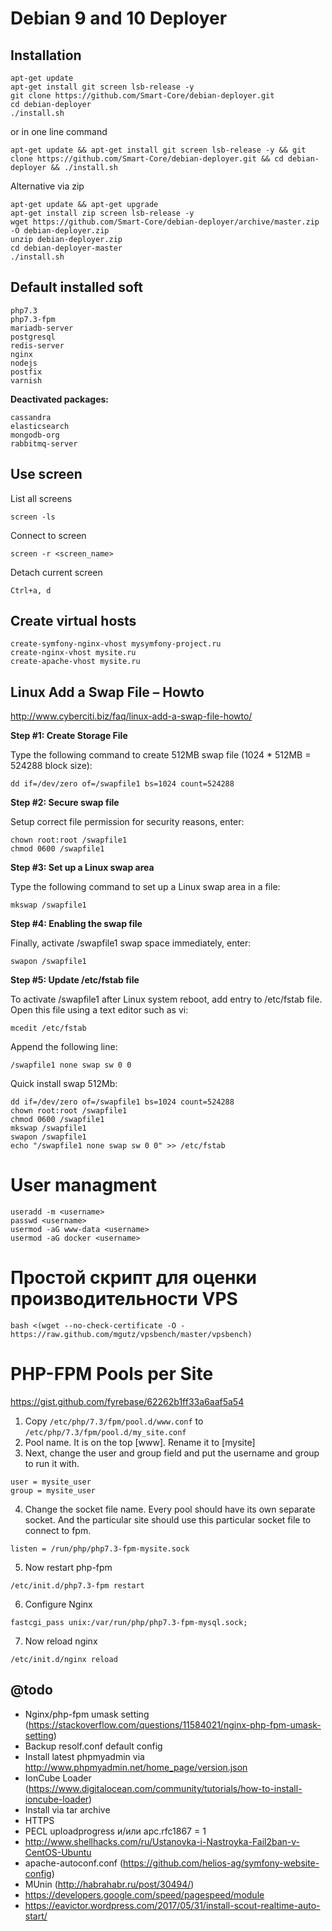 Debian 9 and 10 Deployer
========================

Installation
------------

```
apt-get update
apt-get install git screen lsb-release -y
git clone https://github.com/Smart-Core/debian-deployer.git
cd debian-deployer
./install.sh
```

or in one line command

```
apt-get update && apt-get install git screen lsb-release -y && git clone https://github.com/Smart-Core/debian-deployer.git && cd debian-deployer && ./install.sh
```

Alternative via zip

```
apt-get update && apt-get upgrade
apt-get install zip screen lsb-release -y
wget https://github.com/Smart-Core/debian-deployer/archive/master.zip -O debian-deployer.zip
unzip debian-deployer.zip
cd debian-deployer-master
./install.sh
```

Default installed soft
----------------------

```
php7.3
php7.3-fpm
mariadb-server
postgresql
redis-server
nginx
nodejs
postfix
varnish
```

**Deactivated packages:**
```
cassandra
elasticsearch
mongodb-org
rabbitmq-server
```

Use screen
----------

List all screens

```
screen -ls
```

Connect to screen

```
screen -r <screen_name>
```

Detach current screen
```
Ctrl+a, d
```

Create virtual hosts
--------------------

```
create-symfony-nginx-vhost mysymfony-project.ru
create-nginx-vhost mysite.ru
create-apache-vhost mysite.ru
```

Linux Add a Swap File – Howto
-----------------------------

http://www.cyberciti.biz/faq/linux-add-a-swap-file-howto/


**Step #1: Create Storage File**

Type the following command to create 512MB swap file (1024 * 512MB = 524288 block size):
```
dd if=/dev/zero of=/swapfile1 bs=1024 count=524288
```

**Step #2: Secure swap file**

Setup correct file permission for security reasons, enter:
```
chown root:root /swapfile1
chmod 0600 /swapfile1
```

**Step #3: Set up a Linux swap area**

Type the following command to set up a Linux swap area in a file:
```
mkswap /swapfile1
```

**Step #4: Enabling the swap file**

Finally, activate /swapfile1 swap space immediately, enter:
```
swapon /swapfile1
```

**Step #5: Update /etc/fstab file**

To activate /swapfile1 after Linux system reboot, add entry to /etc/fstab file. Open this file using a text editor such as vi:
```
mcedit /etc/fstab
```
Append the following line:
```
/swapfile1 none swap sw 0 0
```

Quick install swap 512Mb:

```
dd if=/dev/zero of=/swapfile1 bs=1024 count=524288
chown root:root /swapfile1
chmod 0600 /swapfile1
mkswap /swapfile1
swapon /swapfile1
echo "/swapfile1 none swap sw 0 0" >> /etc/fstab
```

User managment
==============

```
useradd -m <username>
passwd <username>
usermod -aG www-data <username>
usermod -aG docker <username>
```

Простой скрипт для оценки производительности VPS
================================================

```
bash <(wget --no-check-certificate -O - https://raw.github.com/mgutz/vpsbench/master/vpsbench)
```

PHP-FPM Pools per Site
======================

https://gist.github.com/fyrebase/62262b1ff33a6aaf5a54

1. Copy `/etc/php/7.3/fpm/pool.d/www.conf` to `/etc/php/7.3/fpm/pool.d/my_site.conf`
2. Pool name. It is on the top [www]. Rename it to [mysite]
3. Next, change the user and group field and put the username and group to run it with.
```
user = mysite_user
group = mysite_user
```
4. Change the socket file name. Every pool should have its own separate socket. And the particular site should use this particular socket file to connect to fpm.
```
listen = /run/php/php7.3-fpm-mysite.sock
```
5. Now restart php-fpm
```
/etc/init.d/php7.3-fpm restart
```
6. Configure Nginx
```
fastcgi_pass unix:/var/run/php/php7.3-fpm-mysql.sock;
```
7. Now reload nginx
```
/etc/init.d/nginx reload
```

@todo
-----

 * Nginx/php-fpm umask setting (https://stackoverflow.com/questions/11584021/nginx-php-fpm-umask-setting)
 * Backup resolf.conf default config
 * Install latest phpmyadmin via http://www.phpmyadmin.net/home_page/version.json
 * IonCube Loader (https://www.digitalocean.com/community/tutorials/how-to-install-ioncube-loader)
 * Install via tar archive
 * HTTPS
 * PECL uploadprogress и/или apc.rfc1867 = 1
 * http://www.shellhacks.com/ru/Ustanovka-i-Nastroyka-Fail2ban-v-CentOS-Ubuntu
 * apache-autoconf.conf (https://github.com/helios-ag/symfony-website-config)
 * MUnin (http://habrahabr.ru/post/30494/)
 * https://developers.google.com/speed/pagespeed/module
 * https://eavictor.wordpress.com/2017/05/31/install-scout-realtime-auto-start/
